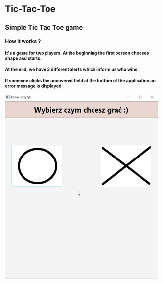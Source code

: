 # Tic-Tac-Toe
## Simple Tic Tac Toe game 
### How it works ?
#### It's a game for two players. At the beginning the first person chooses shape and starts. 
#### At the end, we have 3 different alerts which inform us who wins
#### If someone clicks the uncovered field at the bottom of the application an error message is displayed

<img src="https://github.com/DominikGazda/Tic-Tac-Toe/blob/master/presentation.gif" alt="presentation" width="500" height= "600"/>
